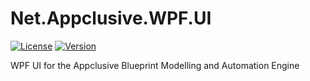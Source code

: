 # Net.Appclusive.WPF.UI
[![License](https://img.shields.io/badge/license-Apache%20License%202.0-blue.svg)](https://github.com/Appclusive/Net.Appclusive.WPF.UI/blob/master/LICENSE)
[![Version](https://img.shields.io/nuget/v/Net.Appclusive.WPF.UI.svg)](https://www.nuget.org/packages/Net.Appclusive.WPF.UI/)

WPF UI for the Appclusive Blueprint Modelling and Automation Engine